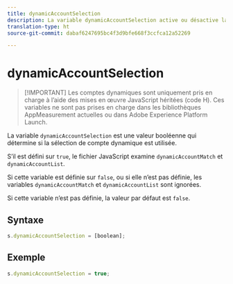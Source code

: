 ```yaml
---
title: dynamicAccountSelection
description: La variable dynamicAccountSelection active ou désactive la sélection de comptes dynamiques.
translation-type: ht
source-git-commit: dabaf6247695bc4f3d9bfe668f3ccfca12a52269

---
```



# dynamicAccountSelection

>[!IMPORTANT] Les comptes dynamiques sont uniquement pris en charge à l’aide des mises en œuvre JavaScript héritées (code H). Ces variables ne sont pas prises en charge dans les bibliothèques AppMeasurement actuelles ou dans Adobe Experience Platform Launch.

La variable `dynamicAccountSelection` est une valeur booléenne qui détermine si la sélection de compte dynamique est utilisée.

S’il est défini sur `true`, le fichier JavaScript examine `dynamicAccountMatch` et `dynamicAccountList`.

Si cette variable est définie sur `false`, ou si elle n’est pas définie, les variables `dynamicAccountMatch` et `dynamicAccountList` sont ignorées.

Si cette variable n’est pas définie, la valeur par défaut est `false`.

## Syntaxe

```js
s.dynamicAccountSelection = [boolean];
```

## Exemple

```js
s.dynamicAccountSelection = true;
```
